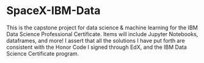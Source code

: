 # SpaceX-IBM-Data
This is the capstone project for data science &amp; machine learning for the IBM Data Science Professional Certificate.
Items will include Jupyter Notebooks, dataframes, and more! 
I assert that all the solutions I have put forth are consistent with the Honor Code I signed through EdX, and the IBM Data Science Certificate program. 
